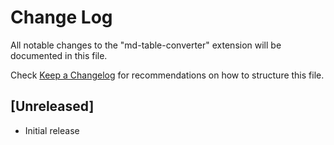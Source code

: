 # Change Log

All notable changes to the "md-table-converter" extension will be documented in this file.

Check [Keep a Changelog](http://keepachangelog.com/) for recommendations on how to structure this file.

## [Unreleased]

- Initial release